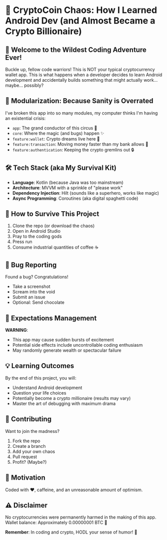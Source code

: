 # 🚀 CryptoCoin Chaos: How I Learned Android Dev (and Almost Became a Crypto Billionaire)

## 🤪 Welcome to the Wildest Coding Adventure Ever!

Buckle up, fellow code warriors! This is NOT your typical cryptocurrency wallet app. This is what happens when a developer decides to learn Android development and accidentally builds something that might actually work... maybe... possibly?

## 🧩 Modularization: Because Sanity is Overrated

I've broken this app into so many modules, my computer thinks I'm having an existential crisis:
- `app`: The grand conductor of this circus 🎪
- `core`: Where the magic (and bugs) happen ✨
- `feature:wallet`: Crypto dreams live here 💸
- `feature:transaction`: Moving money faster than my bank allows 💨
- `feature:authentication`: Keeping the crypto gremlins out 🔒

## 🛠️ Tech Stack (aka My Survival Kit)

- **Language**: Kotlin (because Java was too mainstream)
- **Architecture**: MVVM with a sprinkle of "please work"
- **Dependency Injection**: Hilt (sounds like a superhero, works like magic)
- **Async Programming**: Coroutines (aka digital spaghetti code)

## 🚀 How to Survive This Project

1. Clone the repo (or download the chaos)
2. Open in Android Studio
3. Pray to the coding gods
4. Press run
5. Consume industrial quantities of coffee ☕

## 🐛 Bug Reporting

Found a bug? Congratulations!
- Take a screenshot
- Scream into the void
- Submit an issue
- Optional: Send chocolate

## 🎢 Expectations Management

**WARNING**:
- This app may cause sudden bursts of excitement
- Potential side effects include uncontrollable coding enthusiasm
- May randomly generate wealth or spectacular failure

## 💡 Learning Outcomes

By the end of this project, you will:
- Understand Android development
- Question your life choices
- Potentially become a crypto millionaire (results may vary)
- Master the art of debugging with maximum drama

## 🤝 Contributing

Want to join the madness?
1. Fork the repo
2. Create a branch
3. Add your own chaos
4. Pull request
5. Profit? (Maybe?)

## 🍩 Motivation

Coded with ❤️, caffeine, and an unreasonable amount of optimism.

## ⚠️ Disclaimer

No cryptocurrencies were permanently harmed in the making of this app.
Wallet balance: Approximately 0.00000001 BTC 🚀

**Remember**: In coding and crypto, HODL your sense of humor! 🤪
